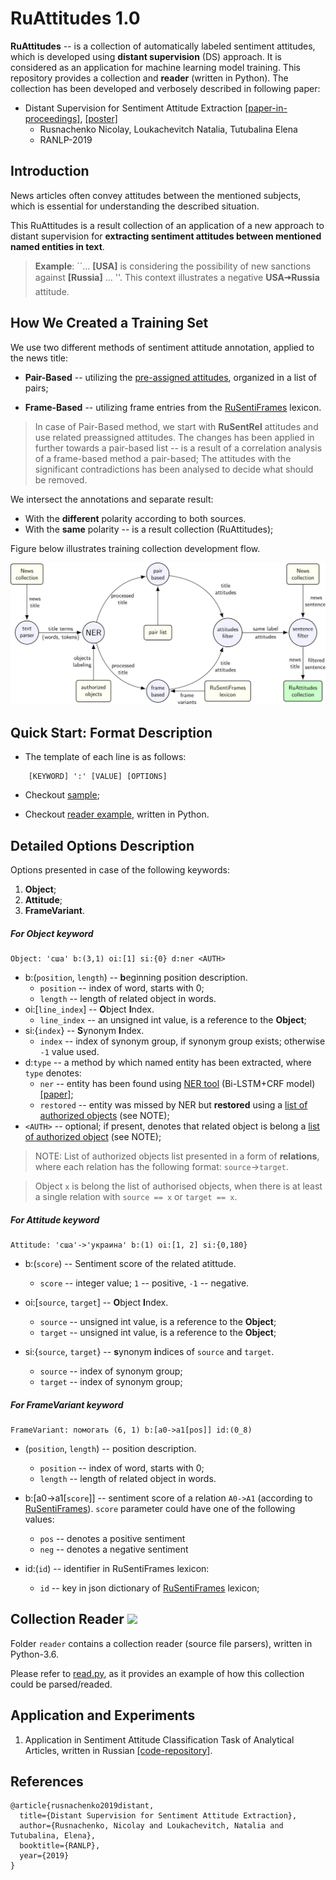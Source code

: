# RuAttitudes 1.0

**RuAttitudes** -- is a collection of automatically labeled sentiment attitudes,
which is developed using **distant supervision** (DS) approach.
It is considered as an application for machine learning model training.
This repository provides a collection and **reader** (written in Python).
The collection has been developed and verbosely described in following paper:

* Distant Supervision for Sentiment Attitude Extraction
[[paper-in-proceedings]](http://lml.bas.bg/ranlp2019/proceedings-ranlp-2019.pdf),
[[poster]](docs/ranlp_2019_poster_portrait.pdf)
    * Rusnachenko Nicolay, Loukachevitch Natalia, Tutubalina Elena
    * RANLP-2019

## Introduction

News articles often convey attitudes between the mentioned subjects, which is essential for understanding the described situation.

This RuAttitudes is a result collection of an application of a new approach to distant supervision for **extracting sentiment attitudes
between mentioned named entities in text**.

>**Example**: ``... **[USA]** is considering the possibility of new sanctions against
    **[Russia]** ... ''. This context illustrates a negative **USA🠆Russia** attitude.
## How We Created a Training Set

We use two different methods of sentiment attitude annotation, applied to the news title:
* **Pair-Based** -- utilizing the [pre-assigned attitudes](data/auth_list.txt),
organized in a list of pairs;


* **Frame-Based** -- utilizing frame entries from the
[RuSentiFrames](https://github.com/nicolay-r/RuSentiFrames)
lexicon.

> In case of Pair-Based method, we start with **RuSentRel** attitudes and use related preassigned attitudes.
The changes has been applied in further towards a pair-based list -- is a result of a correlation analysis of a frame-based method 
a pair-based; The attitudes with the significant contradictions has been analysed to decide what should be removed.

We intersect the annotations and separate result:
* With the **different** polarity according to both sources.
* With the **same** polarity -- is a result collection (RuAttitudes);

Figure below illustrates training collection development flow.

![](images/flow.png)

## Quick Start: Format Description

* The template of each line is as follows:

```
    [KEYWORD] ':' [VALUE] [OPTIONS]
```

* Checkout [sample](sample.txt);

* Checkout [reader example](read.py), written in Python.


## Detailed Options Description

Options presented in case of the following keywords:
1. **Object**;
2. **Attitude**;
3. **FrameVariant**.

##### For **Object** keyword

```
Object: 'сша' b:(3,1) oi:[1] si:{0} d:ner <AUTH>
```

* b:(```position```, ```length```) -- **b**eginning position description.
    * ```position``` -- index of word, starts with 0;
    * ```length``` -- length of related object in words.
* oi:[```line_index```] -- **O**bject **I**ndex.
    * ```line_index``` -- an unsigned int value, is a reference to the **Object**;
* si:{```index```} -- **S**ynonym **I**ndex.
    * ```index``` -- index of synonym group, if synonym group exists; otherwise ```-1``` value used.
* d:```type``` -- a method by which named entity has been extracted,
where ```type``` denotes:
    * ```ner``` -- entity has been found using
    [NER tool](https://github.com/nicolay-r/ner-flask-wrapper)
    (Bi-LSTM+CRF model)
    [[paper]](https://arxiv.org/pdf/1603.01360.pdf);
    * ```restored``` -- entity was missed by NER but **restored** using a
    [list of authorized objects](data/auth_list.txt) (see NOTE);
* ```<AUTH>``` -- optional; if present, denotes that related object is belong a
    [list of authorized object](data/auth_list.txt) (see NOTE);

>NOTE: List of authorized objects list presented in a form of **relations**, where each relation has
the following format: ```source```->```target```.

>Object ```x``` is belong the list of authorised objects, when there is at least a single relation
with
```source == x``` or
```target == x```.

##### For **Attitude** keyword

```
Attitude: 'сша'->'украина' b:(1) oi:[1, 2] si:{0,180}
```

* b:(```score```) -- Sentiment score of the related atittude.
    * ```score``` -- integer value; ```1``` -- positive, ```-1``` -- negative.

* oi:[```source```, ```target```] -- **O**bject **I**ndex.
    * ```source``` -- unsigned int value, is a reference to the **Object**;
    * ```target``` -- unsigned int value, is a reference to the **Object**;

* si:{```source```, ```target```} -- **s**ynonym **i**ndices of ```source``` and ```target```.
    * ```source``` -- index of synonym group;
    * ```target``` -- index of synonym group;

##### For **FrameVariant** keyword

```
FrameVariant: помогать (6, 1) b:[a0->a1[pos]] id:(0_8)
```

* (```position```, ```length```) -- position description.
    * ```position``` -- index of word, starts with 0;
    * ```length``` -- length of related object in words.

* b:[a0->a1[```score```]] -- sentiment score of a relation ```A0->A1```
(according to [RuSentiFrames](https://github.com/nicolay-r/RuSentiFrames)).
```score``` parameter could have one of the following values:
    * ```pos``` -- denotes a positive sentiment
    * ```neg``` -- denotes a negative sentiment

* id:(``id``) -- identifier in RuSentiFrames lexicon:
    * ``id`` -- key in json dictionary of [RuSentiFrames](https://github.com/nicolay-r/RuSentiFrames) lexicon;

## Collection Reader ![](https://img.shields.io/badge/Python-3.6-brightgreen.svg)

Folder `reader` contains a collection reader (source file parsers), written in Python-3.6.

Please refer to [read.py](read.py), as it provides an example of how this collection could be parsed/readed.

## Application and Experiments

1. Application in Sentiment Attitude Classification Task of Analytical Articles, written in Russian
[[code-repository]](https://github.com/nicolay-r/attitudes-extraction-ds).

## References
```
@article{rusnachenko2019distant,
  title={Distant Supervision for Sentiment Attitude Extraction},
  author={Rusnachenko, Nicolay and Loukachevitch, Natalia and Tutubalina, Elena},
  booktitle={RANLP},
  year={2019}
}
```
